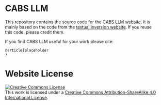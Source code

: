# CABS LLM

This repository contains the source code for the [CABS LLM website](https://cabsllm.github.io).
It is mainly based on the code from the [textual inversion website](textual-inversion.github.io). If you reuse this code, please credit them.

If you find CABS LLM useful for your work please cite:
```
@article{placeholder
}
```

# Website License
<a rel="license" href="http://creativecommons.org/licenses/by-sa/4.0/"><img alt="Creative Commons License" style="border-width:0" src="https://i.creativecommons.org/l/by-sa/4.0/88x31.png" /></a><br />This work is licensed under a <a rel="license" href="http://creativecommons.org/licenses/by-sa/4.0/">Creative Commons Attribution-ShareAlike 4.0 International License</a>.